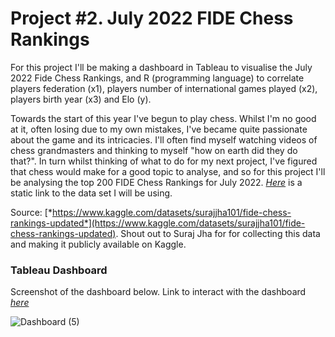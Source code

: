 # Project #2. July 2022 FIDE Chess Rankings

For this project I'll be making a dashboard in Tableau to visualise the July 2022 Fide Chess Rankings, and R (programming language) to correlate players federation (x1), players number of international games played (x2), players birth year (x3) and Elo (y).

Towards the start of this year I've begun to play chess. Whilst I'm no good at it, often losing due to my own mistakes, I've became quite passionate about the game and its intricacies. I'll often find myself watching videos of chess grandmasters and thinking to myself "how on earth did they do that?". In turn whilst thinking of what to do for my next project, I've figured that chess would make for a good topic to analyse, and so for this project I'll be analysing the top 200 FIDE Chess Rankings for July 2022. [*Here*](https://github.com/robertjspencer/robertjspencer.github.io/files/9365533/Chess.FIDE.Rankings.csv) is a static link to the data set I will be using.

Source: [*https://www.kaggle.com/datasets/surajjha101/fide-chess-rankings-updated*](https://www.kaggle.com/datasets/surajjha101/fide-chess-rankings-updated). Shout out to Suraj Jha for for collecting this data and making it publicly available on Kaggle.

### Tableau Dashboard

Screenshot of the dashboard below. Link to interact with the dashboard [*here*](https://public.tableau.com/views/July2022Top200FIDEChessRankings/Dashboard?:language=en-US&:display_count=n&:origin=viz_share_link_)

![Dashboard (5)](https://user-images.githubusercontent.com/105367716/185417360-1a320077-2837-4a18-8e78-c7974c4892de.png)
